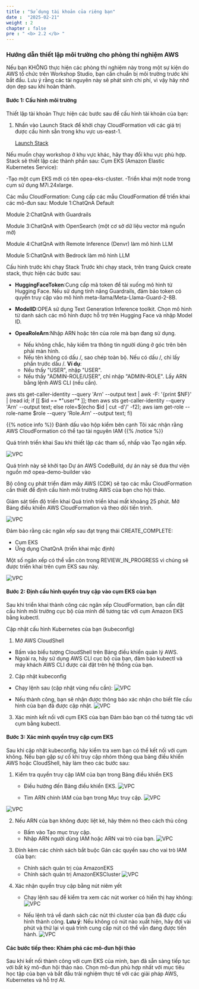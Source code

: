 ```yaml
---
title : "Sử dụng tài khoản của riêng bạn"
date :  "2025-02-21" 
weight : 2 
chapter : false
pre : " <b> 2.2 </b> "
---
```


### Hướng dẫn thiết lập môi trường cho phòng thí nghiệm AWS

Nếu bạn KHÔNG thực hiện các phòng thí nghiệm này trong một sự kiện do AWS tổ chức trên Workshop Studio, bạn cần chuẩn bị môi trường trước khi bắt đầu. Lưu ý rằng các tài nguyên này sẽ phát sinh chi phí, vì vậy hãy nhớ dọn dẹp sau khi hoàn thành.

#### Bước 1: Cấu hình môi trường
Thiết lập tài khoản
Thực hiện các bước sau để cấu hình tài khoản của bạn:

1. Nhấn vào Launch Stack để khởi chạy CloudFormation với các giá trị được cấu hình sẵn trong khu vực us-east-1. 

    [Launch Stack](https://us-east-1.console.aws.amazon.com/cloudformation/home?region=us-east-1#/stacks/quickcreate?templateURL=https://ws-assets-prod-iad-r-iad-ed304a55c2ca1aee.s3.us-east-1.amazonaws.com/50cf2fdb-1972-4e79-814f-12d2e6fb0dab/LaunchStack.yml&stackName=LaunchStack)

Nếu muốn chạy workshop ở khu vực khác, hãy thay đổi khu vực phù hợp.
Stack sẽ thiết lập các thành phần sau:
Cụm EKS (Amazon Elastic Kubernetes Service):

-Tạo một cụm EKS mới có tên opea-eks-cluster.
-Triển khai một node trong cụm sử dụng M7i.24xlarge.

Các mẫu CloudFormation:
Cung cấp các mẫu CloudFormation để triển khai các mô-đun sau:
Module 1:ChatQnA Default

Module 2:ChatQnA with Guardrails

Module 3:ChatQnA with OpenSearch (một cơ sở dữ liệu vector mã nguồn mở)

Module 4:ChatQnA with Remote Inference (Denvr) làm mô hình LLM

Module 5:ChatQnA with Bedrock làm mô hình LLM

Cấu hình trước khi chạy Stack
Trước khi chạy stack, trên trang Quick create stack, thực hiện các bước sau:

+ **HuggingFaceToken**:Cung cấp mã token để tải xuống mô hình từ Hugging Face.
Nếu sử dụng tính năng Guardrails, đảm bảo token có quyền truy cập vào mô hình meta-llama/Meta-Llama-Guard-2-8B.

+ **ModelID**:OPEA sử dụng Text Generation Inference toolkit.
Chọn mô hình từ danh sách các mô hình được hỗ trợ trên Hugging Face và nhập Model ID.
+ **OpeaRoleArn**:Nhập ARN hoặc tên của role mà bạn đang sử dụng.

    + Nếu không chắc, hãy kiểm tra thông tin người dùng ở góc trên bên phải màn hình.
    + Nếu tên không có dấu /, sao chép toàn bộ. Nếu có dấu /, chỉ lấy phần trước dấu /.
**Ví dụ**: 
    + Nếu thấy "USER", nhập "USER". 
    + Nếu thấy "ADMIN-ROLE/USER", chỉ nhập "ADMIN-ROLE".
Lấy ARN bằng lệnh AWS CLI (nếu cần).

aws sts get-caller-identity --query 'Arn' --output text | awk -F: '{print $NF}' | (read id; if [[ $id == *"user"* ]]; then aws sts get-caller-identity --query 'Arn' --output text; else role=$(echo $id | cut -d'/' -f2); aws iam get-role --role-name $role --query 'Role.Arn' --output text; fi)

{{% notice info %}}
Đánh dấu vào hộp kiểm bên cạnh Tôi xác nhận rằng AWS CloudFormation có thể tạo tài nguyên IAM
{{% /notice %}}

Quá trình triển khai
Sau khi thiết lập các tham số, nhấp vào Tạo ngăn xếp.

![VPC](/images/image008.png)

Quá trình này sẽ khởi tạo Dự án AWS CodeBuild, dự án này sẽ đưa thư viện nguồn mở opea-demo-builder vào

Bộ công cụ phát triển đám mây AWS (CDK) sẽ tạo các mẫu CloudFormation cần thiết để định cấu hình môi trường AWS của bạn cho hội thảo.

Giám sát tiến độ triển khai
Quá trình triển khai mất khoảng 25 phút.
Mở Bảng điều khiển AWS CloudFormation và theo dõi tiến trình.

![VPC](/images/image009.png)

Đảm bảo rằng các ngăn xếp sau đạt trạng thái CREATE_COMPLETE:

+ Cụm EKS
+ Ứng dụng ChatQnA (triển khai mặc định)

Một số ngăn xếp có thể vẫn còn trong REVIEW_IN_PROGRESS vì chúng sẽ được triển khai trên cụm EKS sau này.

![VPC](/images/image010.png)

#### Bước 2: Định cấu hình quyền truy cập vào cụm EKS của bạn
Sau khi triển khai thành công các ngăn xếp CloudFormation, bạn cần đặt cấu hình môi trường cục bộ của mình để tương tác với cụm Amazon EKS bằng kubectl.

Cập nhật cấu hình Kubernetes của bạn (kubeconfig)
1. Mở AWS CloudShell

+ Bấm vào biểu tượng CloudShell trên Bảng điều khiển quản lý AWS.
+ Ngoài ra, hãy sử dụng AWS CLI cục bộ của bạn, đảm bảo kubectl và máy khách AWS CLI được cài đặt trên hệ thống của bạn.

2. Cập nhật kubeconfig

+ Chạy lệnh sau (cập nhật vùng nếu cần):
![VPC](/images/image011.png)

+ Nếu thành công, bạn sẽ nhận được thông báo xác nhận cho biết file cấu hình của bạn đã được cập nhật.
![VPC](/images/image012.png)

3. Xác minh kết nối với cụm EKS của bạn
Đảm bảo bạn có thể tương tác với cụm bằng kubectl.

#### Bước 3: Xác minh quyền truy cập cụm EKS
Sau khi cập nhật kubeconfig, hãy kiểm tra xem bạn có thể kết nối với cụm không. Nếu bạn gặp sự cố khi truy cập nhóm thông qua bảng điều khiển AWS hoặc CloudShell, hãy làm theo các bước sau:

1. Kiểm tra quyền truy cập IAM của bạn trong Bảng điều khiển EKS

    + Điều hướng đến Bảng điều khiển EKS.
![VPC](/images/image013.png)
    
    + Tìm ARN chính IAM của bạn trong Mục truy cập.
![VPC](/images/image014.png)

![VPC](/images/image015.png)

2. Nếu ARN của bạn không được liệt kê, hãy thêm nó theo cách thủ công
    + Bấm vào Tạo mục truy cập.
    + Nhập ARN người dùng IAM hoặc ARN vai trò của bạn.
![VPC](/images/image016.png)

3. Đính kèm các chính sách bắt buộc
Gán các quyền sau cho vai trò IAM của bạn:
    + Chính sách quản trị của AmazonEKS
    + Chính sách quản trị AmazonEKSCluster
![VPC](/images/image017.png)

4. Xác nhận quyền truy cập bằng nút niêm yết
    + Chạy lệnh sau để kiểm tra xem các nút worker có hiển thị hay không:
![VPC](/images/image018.png)

    + Nếu lệnh trả về danh sách các nút thì cluster của bạn đã được cấu hình thành công.
**Lưu ý**: Nếu không có nút nào xuất hiện, hãy đợi vài phút và thử lại vì quá trình cung cấp nút có thể vẫn đang được tiến hành.
![VPC](/images/image019.png)

#### Các bước tiếp theo: Khám phá các mô-đun hội thảo
Sau khi kết nối thành công với cụm EKS của mình, bạn đã sẵn sàng tiếp tục với bất kỳ mô-đun hội thảo nào. Chọn mô-đun phù hợp nhất với mục tiêu học tập của bạn và bắt đầu trải nghiệm thực tế với các giải pháp AWS, Kubernetes và hỗ trợ AI.